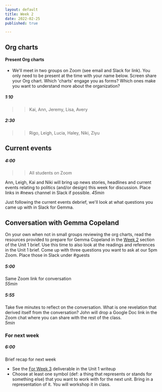 ```yaml
---
layout: default
title: Week 2
date: 2022-02-25
published: true

---
```


## Org charts


#### Present Org charts
- We'll meet in two groups on Zoom (see email and Slack for link). You only need to be present at the time with your name below. Screen share your Org chart. Which 'charts' engage you as forms? Which ones make you want to understand more about the organization?

##### 1:10

>> Kai, Ann, Jeremy, Lisa, Avery

##### 2:30

>> Rigo, Leigh, Lucia, Haley, Niki, Ziyu



## Current events

##### 4:00

>> All students on Zoom

Ann, Leigh, Kai and Niki will bring up news stories, headlines and current events relating to politics (and/or design) this week for discussion. Place links in #news channel in Slack if possible. 
*45min* 

Just following the current events debrief, we'll look at what questions you came up with in Slack for Gemma.

## Conversation with Gemma Copeland

On your own when not in small groups reviewing the org charts, read the resources provided to prepare for Gemma Copeland in the [Week 2](/2022/02/18/unit1.html#week2) section of the Unit 1 brief. Use this time to also look at the readings and references in the Unit 1 brief. Come up with three questions you want to ask at our 5pm Zoom. Place those in Slack under #guests 

##### 5:00

Same Zoom link for conversation <br>
*55min*

##### 5:55

Take five minutes to reflect on the conversation. What is one revelation that derived itself from the conversation? John will drop a Google Doc link in the Zoom chat where you can share with the rest of the class. <br>
*5min*


### For next week

##### 6:00

Brief recap for next week

- See the [For Week 3](/2022/02/18/unit1.html#week3) deliverable in the Unit 1 writeup
- Choose at least one symbol (def: a thing that represents or stands for something else) that you want to work with for the next unit. Bring in a representation of it. You will workshop it in class. 
